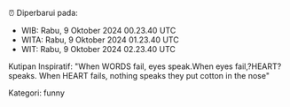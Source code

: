 ⏰ Diperbarui pada:
- WIB: Rabu, 9 Oktober 2024 00.23.40 UTC
- WITA: Rabu, 9 Oktober 2024 01.23.40 UTC
- WIT: Rabu, 9 Oktober 2024 02.23.40 UTC

Kutipan Inspiratif:
"When WORDS fail, eyes speak.When eyes fail,?HEART? speaks. When HEART fails, nothing speaks they put cotton in the nose"


Kategori: funny

